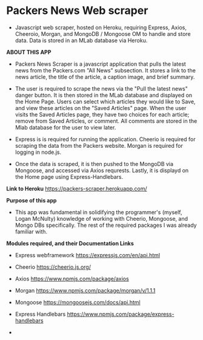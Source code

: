 # Packers News Web scraper
- Javascript web scraper, hosted on Heroku, requiring Express, Axios, Cheeroio, Morgan, and MongoDB / Mongoose OM to handle and store data. Data is stored in an MLab database via Heroku.

**ABOUT THIS APP** 
- Packers News Scraper is a javascript application that pulls the latest news from the Packers.com "All News" subsection. It stores a link to the news article, the title of the article, a caption image, and brief summary. 
- The user is required to scrape the news via the "Pull the latest news" danger button. It is then stored in the MLab database and displayed on the Home Page. Users can select which articles they would like to Save, and view these articles on the "Saved Articles" page. When the user  visits the Saved Articles page, they have two choices for each article; remove from Saved Articles, or comment. All comments are stored in the Mlab database for the user to view later. 

- Express is is required for running the application. Cheerio is required for scraping the data from the Packers website.  Morgan is required for logging in node.js. 

- Once the data is scraped, it is then pushed to the MongoDB via Mongoose, and accessed via Axios requrests. Lastly, it is displayd on the Home page using Express-Handlebars. 

**Link to Heroku**
https://packers-scraper.herokuapp.com/

**Purpose of this app**
- This app was fundamental in solidifying the programmer's (myself, Logan McNulty) knowledge of working with Cheerio, Mongoose, and Mongo DBs specifically. The rest of the required packages I was already familiar with.

**Modules required, and their Documentation Links**
- Express webframework 
https://expressjs.com/en/api.html

- Cheerio 
https://cheerio.js.org/

- Axios
https://www.npmjs.com/package/axios

- Morgan
https://www.npmjs.com/package/morgan/v/1.1.1

- Mongoose
https://mongoosejs.com/docs/api.html

- Express Handlebars
https://www.npmjs.com/package/express-handlebars

- 